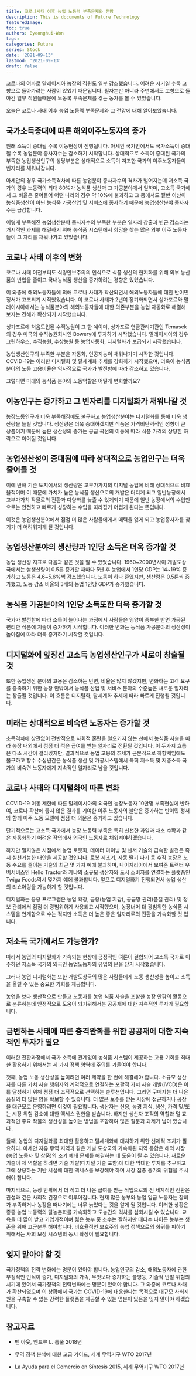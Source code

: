 ```yaml
---
title: 코로나시대 이후 농업 노동력 부족문제와 전망
description: This is documents of Future Technology
featuredImage: 
toc: true
authors: Byeonghui-Won
tags:
categories: Future
series: Stock
date: '2021-09-13'
lastmod: '2021-09-13'
draft: false
---
```


코로나의 여파로 말레이시아 농장의 직원도 일부 감소했습니다. 어려운 시기일 수록 고향으로 돌아가려는 사람이 있었기 때문입니다. 필자뿐만 아니라 주변에서도 고향으로 돌아간 일부 직원들때문에 노동록 부족문제를 겪는 농가를 볼 수 있었습니다. 

오늘은 코로나 사태 이후 농업 노동력 부족문제와 그 전망에 대해 알아보았습니다.

## 국가소득증대에 따른 해외이주노동자의 증가

원래 소득이 증대될 수록 이농현상이 진행됩니다. 아세안 국가안에서도 국가소득이 증대될 수록 농업분야 종사자수는 감소하기 시작합니다. 상대적으로 소득이 증대된 국가의 부족한 농업생산인구의 상당부분은 상대적으로 소득이 저조한 국가의 이주노동자들이 빈자리를 채워나갑니다.

아세안의 경우 국가소득격차에 따른 농업분야 종사자수의 격차가 벌어지는데 저소득 국가의 경우 노동력의 최대 80%가 농식품 생산과 그 가공분야에서 일하며, 고소득 국가에서 그 비율은 줄어들어 어떤 나라의 경우 약 10%에 불과하고 그 중에서도 절반 이상이 농식품생산이 아닌 농식품 가공산업 및 서비스에 종사하기 때문에 농업생산분야 종사자수는 급감합니다.

이렇게 부족해진 농업생산분야 종사자수의 부족한 부분은 일자리 창출과 빈곤 감소라는 거시적인 과제를 해결하기 위해 농식품 시스템에서 희망을 찾는 많은 외부 이주 노동자들이 그 자리를 채워나가고 있었습니다.

## 코로나 사태 이후의 변화

코로나 사태 이전부터도 식량안보주의의 인식으로 식품 생산의 현지화를 위해 외부 농산품의 반입을 줄이고 국내농식품 생산을 증가하려는 경향은 있었습니다. 

이 와중에 해외노동자들에 의해 코로나 사태가 확산되면서 해외노동자들에 대한 반이민 정서가 고조되기 시작했었습니다. 이 코로나 사태가 2년여 장기화되면서 싱가포르와 말레이시아에서는 농식품분야의 해외노동자들에 대한 의존부분을 농업 자동화로 해결해보자는 견해가 확산되기 시작했습니다.

싱가포르에 처음도입된 수직농원이 그 한 예이며, 싱가포르 연금관리기관인 Temasek의 경우 미국의 수직농원회사인 Bowery에 투자하기 시작했습니다. 말레이시아의 경우 그린하우스, 수직농원, 수상농원 등 농업자동화, 디지털화가 보급되기 시작했습니다.

농업생산인구의 부족한 부분을 자동화, 인공지능이 채워나가기 시작한 것입니다. COVID-19는 이러한 디지털화 및 탈세계화 추세를 강화하기 시작했으며, 더욱이 농식품분야의 노동 고용비율은 역사적으로 국가가 발전함에 따라 감소하고 있습니다. 

그렇다면 미래의 농식품 분야의 노동역할은 어떻게 변화할까요?

## 이농인구는 증가하고 그 빈자리를 디지털화가 채워나갈 것

농장노동인구가 더욱 부족해짐에도 불구하고 농업생산분야는 디지털화를 통해 더욱 생산량을 늘릴 것입니다. 생산량은 더욱 증대하겠지만 식품은 가격비탄력적인 성향이 큰 상품이기 때문에 높은 생산성의 증가는 공급 곡선의 이동에 따라 식품 가격의 상당한 하락으로 이어질 것입니다. 

## 농업생산성이 증대됨에 따라 상대적으로 농업인구는 더욱 줄어들 것

이에 반해 기존 토지에서의 생산량은 고부가가치의 디지털 농업에 비해 상대적으로 비효율적이며 이 때문에 가치가 높은 농식품 생산으로의 개발은 더디게 되고 일반농장에서 고부가가치 작물로의 전환과 다양화를 늦출 수 있게되기 때문에 일반 농장에서의 수입만으로는 안전하고 빠르게 성장하는 수입을 따라잡기 어렵게 된다는 뜻입니다. 

이것은 농업생산분야에서 점점 더 많은 사람들에게서 매력을 잃게 되고 농업종사자를 찾기가 더 어려워지게 될 것입니다. 

## 농업생산분야의 생산량과 1인당 소득은 더욱 증가할 것

농업 생산성 지표로 다음과 같은 것을 알 수 있었습니다. 1960~2000년사이 개발도상국에서는 쌀생산량이 0.5톤 증가할 때마다 5년 후 농업에서 1인당 GDP는 14~19% 증가하고 노동은 4.6~5.6%씩 감소했습니다. 노동이 하나 줄었지만, 생산량은 0.5톤씩 증가했고, 노동 감소 비율의 3배의 농업 1인당 GDP가 증가했습니다. 

## 농식품 가공분야의 1인당 소득또한 더욱 증가할 것

국가가 발전함에 따라 소득이 늘어나는 과정에서 사람들은 영양이 풍부한 반면 가공된 편리한 식품에 지출이 증가하기 시작합니다. 이러한 변화는 농식품 가공분야의 생산성이 높아짐에 따라 더욱 증가하기 시작할 것입니다. 

## 디지털화에 앞장선 고소득 농업생산인구가 새로이 창출될 것

또한 농업생산 분야의 고용은 감소하는 반면, 비율은 많지 않겠지만, 변화하는 고객 요구를 충족하기 위한 농장 안밖에서 농식품 산업 및 서비스 분야의 수준높은 새로운 일자리는 창출될 것입니다. 이 흐름은 디지털화, 탈세계화 추세에 따라 빠르게 진행될 것입니다.

## 미래는 상대적으로 비숙련 노동자는 증가할 것

소득격차에 상관없이 전반적으로 사회적 혼란을 일으키지 않는 선에서 농식품 사슬을 따라 농장 내외에서 점점 더 적은 급여를 받는 일자리로 전환될 것입니다. 이 두가지 흐름은 다소 시간이 걸리겠지만, 결과적으로 농업 고용의 추세가 근본적으로 하향세임에도 불구하고 향수 수십년간은 농식품 생산 및 가공시스템에서 특히 저소득 및 저중소득 국가의 비숙련 노동자에게 지속적인 일자리로 남을 것입니다.

## 코로나 사태와 디지털화에 따른 변화

COVID-19 이동 제한에 따른 말레이시아의 외국인 농장노동자 10만명 부족현실에 반하여, 코로나 확산에 좋지 않은 결과를 기여한 이주 노동자의 불안은 증가하는 반이민 정서와 함께 이주 노동 모델에 점점 더 의문은 증가하고 있습니다. 

단기적으로는 고소득 국가에서 농장 노동력 부족은 특히 신선한 과일과 채소 수확과 같은 자동화하기 어려운 작업에서 외국인 노동자로 채워져야하겠습니다.

하지만 멀지않은 시점에서 농업 로봇화, 데이터 마이닝 및 센서 기술의 급속한 발전은 즉시 실천가능한 대안을 제공할 것입니다. 로봇 제초기, 자동 딸기 따기 등 수직 농장은 노동 수요를 줄이는 기술의 최근 몇 가지 예에 불과하며, 나이지리아에서 보여준 트랙터 우버서비스인 Hello Tractor와 케냐의 소규모 생산자와 도시 소비자를 연결하는 플랫폼인 Twiga Foods역시 몇가지 예에 불과합니다. 앞으로 디지털화기 진행되면서 농업 생산의 리쇼어링을 가능하게 할 것입니다. 

디지털화는 응용 프로그램은 농업 확장, 금융(농업 지갑), 공급망 관리(품질 관리) 및 정보 관리에서 점점 더 광범위하게 사용되고 시작했으며, 농장너머 더 광범위한 농식품 시스템을 연계함으로 수는 적지만 소득은 더 높은 좋은 일자리로의 전환을 가속화할 것 입니다.

## 저소득 국가에서도 가능한가?

따라서 농업의 디지털화가 가속되는 현상에 긍정적인 여론이 결합되어 고소득 국가로 이주하던 저소득 국가의 외국인 농업노동자의 유입의 문을 닫기 시작했습니다. 

그러나 농업 디지털화는 또한 개발도상국의 많은 사람들에게 노동 생산성을 높이고 소득을 올릴 수 있는 중요한 기회를 제공합니다. 

농업을 보다 생산적으로 만들고 노동자를 농업 식품 사슬을 포함한 농장 안팎의 활동으로 분류하는데 안정적으로 도움이 되기위해서는 공공재에 대한 지속적인 투자가 필요합니다.

## 급변하는 사태에 따른 충격완화를 위한 공공재에 대한 지속적인 투자가 필요

이러한 전환과정에서 국가 소득에 관계없이 농식품 시스템이 제공하는 고용 기회를 최대한 활용하기 위해서는 세 가지 정책 영역에 주의를 기울여야 합니다. 

첫째, 농업 노동 생산성을 높이려면 여러 제약을 한 번에 해결해야 합니다. 소규모 생산자를 다른 가치 사슬 행위자와 계약적으로 연결하는 포괄적 가치 사슬 개발(iVCD)은 이를 달성하기 위해 점점 더 조직적으로 선택하는 솔루션입니다. 그러면 구매자는 더 나은 품질의 더 많은 양을 확보할 수 있습니다. 더 많은 보수를 받는 시장에 접근하거나 공장을 대규모로 운영하려면 이것이 필요합니다. 생산자는 신용, 농경 지식, 생산, 가격 및/또는 시장 위험 감소에 대한 액세스 권한을 받습니다. 하지만 생산자 조직의 역할과 덜 효과적인 주요 작물의 생산성을 높이는 방법을 포함하여 많은 질문과 과제가 남아 있습니다 .

둘째, 농업의 디지털화를 최대한 활용하고 탈세계화에 대처하기 위한 선제적 조치가 필요하다. 아세안 자유 무역 지역과 같은 개발 도상국의 가속화된 지역 통합은 해외 시장(농업 노동자 및 상품)의 조기 폐쇄 문제를 해결하는 데 도움이 될 수 있습니다. 새로운 기술이 제 역할을 하려면 기술 개발(디지털 기술 포함)에 대한 막대한 투자를 추구하고 그에 상응하는 기반 시설에 대한 액세스를 보장해야 하며 시장 집중 증가의 위협을 주시해야 합니다.

마지막으로, 농장 안팎에서 더 적고 더 나은 급여를 받는 직업으로의 전 세계적인 전환은 관성과 깊은 사회적 긴장으로 이루어집니다. 현재 많은 농부와 농업 임금 노동자는 장비가 부족하거나 농장을 떠나기에는 너무 늙었다는 것을 알게 될 것입니다. 이러한 상황은 종종 농업 노동력의 탈농촌화를 가속화하고 도농간의 격차를 심화시킬 수 있습니다. 교육을 더 많이 받고 기업가적이며 젊은 농부 중 소수는 잘하지만 대다수 나이든 농부는 생존을 위해 고군분투 해야합니다. 비효율적인 보호주의 농업 정책으로의 회귀를 피하기 위해서는 사회 보장 시스템의 동시 확장이 필요합니다. 

## 잊지 말아야 할 것

국가정책의 전략 변화에는 명분이 있어야 합니다. 농업인구의 감소, 해외노동자에 관한 부정적인 인식이 증가, 디지털화의 가속, 무엇보다 증가하는 불평등, 기술적 반발 위험의 시기에 있어서 국가정책의 전력변화에는 명분이 있어야 합니다. 그 와중에 코로나 사태가 확산되었으며 이 상황에서 국가는 COVID-19에 대응한다는 목적으로 대규모 사회지원을 구축할 수 있는 강력한 플랫폼을 제공할 수 있는 명분이 있음을 잊지 말아야 하겠습니다. 

## 참고자료

+ 맨 아웃, 앤드류 L. 톱풀 2018년

+ 무역 정책 분석에 대한 고급 가이드, 세계 무역기구 WTO 2017년

+ La Ayuda para el Comercio en Síntesis 2015, 세계 무역기구 WTO 2017년

